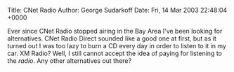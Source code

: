 Title: CNet Radio
Author: George Sudarkoff
Date: Fri, 14 Mar 2003 22:48:04 +0000

Ever since CNet Radio stopped airing in the Bay Area I've been looking
for alternatives. CNet Radio Direct sounded like a good one at first,
but as it turned out I was too lazy to burn a CD every day in order to
listen to it in my car. XM Radio? Well, I still cannot accept the idea
of paying for listening to the *radio*. Any other alternatives out
there?
